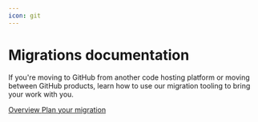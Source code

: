```yaml
---
icon: git
---
```


# Migrations documentation

If you're moving to GitHub from another code hosting platform or moving between GitHub products, learn how to use our migration tooling to bring your work with you.

[Overview ](<../../.gitbook/assets/about githubs migration tooling>)[Plan your migration](<../../.gitbook/assets/planning your migration to github>)
